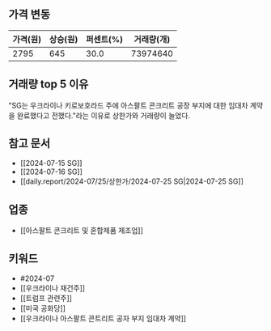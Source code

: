 ## 가격 변동
| 가격(원) | 상승(원) | 퍼센트(%) | 거래량(개)   |
| ----- | ----- | ------ | -------- |
| 2795  | 645   | 30.0   | 73974640 |
## 거래량 top 5 이유
"SG는 우크라이나 키로보호라드 주에 아스팔트 콘크리트 공장 부지에 대한 임대차 계약을 완료했다고 전했다."라는 이유로 상한가와 거래량이 늘었다.
## 참고 문서
 - [[2024-07-15 SG]]
 - [[2024-07-16 SG]]
 - [[daily.report/2024-07/25/상한가/2024-07-25 SG|2024-07-25 SG]]
## 업종
- [[아스팔트 콘크리트 및 혼합제품 제조업]]
## 키워드
- #2024-07 
- [[우크라이나 재건주]]
- [[트럼프 관련주]]
- [[미국 공화당]]
- [[우크라이나 아스팔트 콘트리트 공자 부지 임대차 계약]]